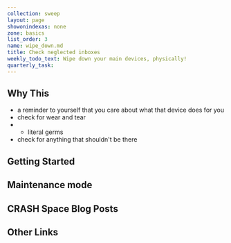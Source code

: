```yaml
---
collection: sweep
layout: page
showonindexas: none
zone: basics
list_order: 3
name: wipe_down.md
title: Check neglected inboxes
weekly_todo_text: Wipe down your main devices, physically!
quarterly_task:
---
```

## Why This

- a reminder to yourself that you care about what that device does for you
- check for wear and tear
- - literal germs
- check for anything that shouldn't be there

## Getting Started

## Maintenance mode

## CRASH Space Blog Posts

## Other Links
